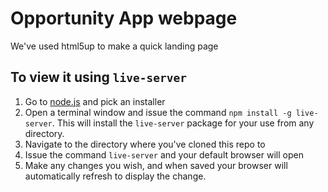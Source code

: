 Opportunity App webpage
===
We've used html5up to make a quick landing page

To view it using `live-server`
---
1. Go to [node.js](https://nodejs.org/en/download/) and pick an installer
2. Open a terminal window and issue the command `npm install -g live-server`. This will install the `live-server` package for your use from any directory.
3. Navigate to the directory where you've cloned this repo to
4. Issue the command `live-server` and your default browser will open
5. Make any changes you wish, and when saved your browser will automatically refresh to display the change.